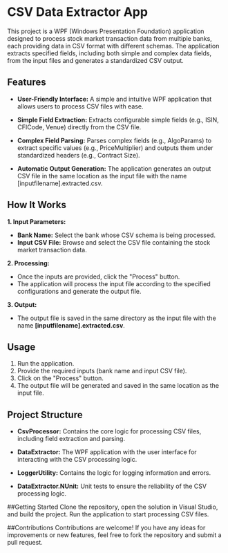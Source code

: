 # CSV Data Extractor App
This project is a WPF (Windows Presentation Foundation) application designed to process stock market transaction data from multiple banks, each providing data in CSV format with different schemas. The application extracts specified fields, including both simple and complex data fields, from the input files and generates a standardized CSV output.
## Features
*	**User-Friendly Interface:** A simple and intuitive WPF application that allows users to process CSV files with ease.
  
*	**Simple Field Extraction:** Extracts configurable simple fields (e.g., ISIN, CFICode, Venue) directly from the CSV file.
  
*	**Complex Field Parsing:** Parses complex fields (e.g., AlgoParams) to extract specific values (e.g., PriceMultiplier) and outputs them under standardized headers (e.g., Contract Size).
  
*	**Automatic Output Generation:** The application generates an output CSV file in the same location as the input file with the name [inputfilename].extracted.csv.
  
## How It Works
**1.	Input Parameters:**
*	**Bank Name:** Select the bank whose CSV schema is being processed.
*	**Input CSV File:** Browse and select the CSV file containing the stock market transaction data.
  
**2.	Processing:**
*	Once the inputs are provided, click the "Process" button.
*	The application will process the input file according to the specified configurations and generate the output file.

**3.	Output:**
*	The output file is saved in the same directory as the input file with the name **[inputfilename].extracted.csv**.
## Usage
1.	Run the application.
2.	Provide the required inputs (bank name and input CSV file).
3.	Click on the "Process" button.
4.	The output file will be generated and saved in the same location as the input file.
   
## Project Structure
*	**CsvProcessor:** Contains the core logic for processing CSV files, including field extraction and parsing.
  
*	**DataExtractor:** The WPF application with the user interface for interacting with the CSV processing logic.
  
*	**LoggerUtility:** Contains the logic for logging information and errors.
  
*	**DataExtractor.NUnit:** Unit tests to ensure the reliability of the CSV processing logic.

##Getting Started
Clone the repository, open the solution in Visual Studio, and build the project. Run the application to start processing CSV files.

##Contributions
Contributions are welcome! If you have any ideas for improvements or new features, feel free to fork the repository and submit a pull request.

